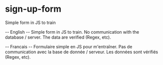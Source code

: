 # sign-up-form
Simple form in JS to train

-- English --
Simple form in JS to train. No communication with the database / server. The data are verified (Regex, etc).

-- Francais --
Formulaire simple en JS pour m'entraîner. Pas de communication avec la base de donnée / serveur. Les données sont vérifiés (Regex, etc).
